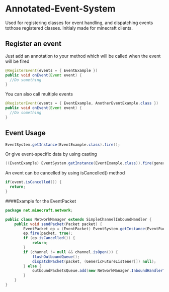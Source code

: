 # Annotated-Event-System
Used for registering classes for event handling, and dispatching events tothose registered classes.
Initialy made for minecraft clients.

## Register an event
Just add an annotation to your method which will be called when the event will be fired
```java
@RegisterEvent(events = { EventExample })
public void onEvent(Event event) {
  //Do something
}
```

You can also call multiple events
```java
@RegisterEvent(events = { EventExample, AnotherEventExample.class })
public void onEvent(Event event) {
  //Do something
}
```

## Event Usage
```java
EventSystem.getInstance(EventExample.class).fire();
```
Or give event-specific data by using casting
```java
((EventExample) EventSystem.getInstance(EventExample.class)).fire(generic_info);
```
An event can be cancelled by using isCancelled() method
```java
if(event.isCancelled()) {
  return;
}

```


####Example for the EventPacket
```java
package net.minecraft.network;

public class NetworkManager extends SimpleChannelInboundHandler {
	public void sendPacket(Packet packet) {
		EventPacket ep = (EventPacket) EventSystem.getInstance(EventPacket.class);
		ep.fire(packet, true);
		if (ep.isCancelled()) {
			return;
		}
		if (channel != null && channel.isOpen()) {
			flushOutboundQueue();
			dispatchPacket(packet, (GenericFutureListener[]) null);
		} else {
			outboundPacketsQueue.add(new NetworkManager.InboundHandlerTuplePacketListener(packet, (GenericFutureListener[]) null));
		}
	}
}
```
